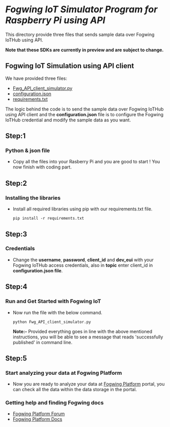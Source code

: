 # _Fogwing IoT Simulator Program for Raspberry Pi using API_
This directory provide three files that sends sample data over Fogwing IoTHub using API.

**Note that these SDKs are currently in preview and are subject to change.**

## Fogwing IoT Simulation using API client
We have provided three files:
* [Fwg_API_client_simulator.py](https://github.com/factana/fogwing-simulator-for-iothub-api/blob/master/Fwg_API_client_simulator.py)
* [configuration.json](https://github.com/factana/fogwing-simulator-for-iothub-api/blob/master/configuration.json)
* [requirements.txt](https://github.com/factana/fogwing-simulator-for-iothub-api/blob/master/requirements.txt)

The logic behind the code is to send the sample data over Fogwing
IoTHub using API client and the **configuration.json** file is to
configure the Fogwing IoTHub credential and modify the sample data as you want.

## Step:1
### Python & json file
* Copy all the files into your Rasberry Pi and 
  you are good to start ! You now finish with coding part.
  
## Step:2
### Installing the libraries
* Install all required libraries using pip with our requirements.txt file.
    ```
    pip install -r requirements.txt
    ```
## Step:3
### Credentials
* Change the **username**, **password**, **client_id** and **dev_eui** with your Fogwing IoTHub access
  credentials, also in **topic** enter client_id in **configuration.json file**.  
  
## Step:4
### Run and Get Started with Fogwing IoT
* Now run the file with the below command.
    ```
    python Fwg_API_client_simulator.py
    ```
  **Note:-** Provided everything goes in line with the above mentioned instructions,
         you will be able to see a message that reads 'successfully published' in command line.

## Step:5
### Start analyzing your data at Fogwing Platform
* Now you are ready to analyze your data at [Fogwing Platform](https://enterprise.fogwing.net/) portal,
  you can check all the data within the data storage in the portal.
  
 ### Getting help and finding Fogwing docs
 * [Fogwing Platform Forum]()
 * [Fogwing Platform Docs](https://docs.fogwing.io/)
